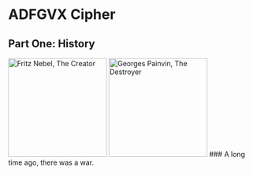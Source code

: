 # ADFGVX Cipher
## Part One: History
<img width="200" alt="Fritz Nebel, The Creator" src="http://idata.over-blog.com/2/21/11/03/Nebel.jpg">
<img width="200" alt="Georges Painvin, The Destroyer" src="https://static-images.lpnt.fr/cd-cw1618/images/2016/12/20/6475173lpw-6475235-article-jpg_3972919_660x287.jpg">
### A long time ago, there was a war.
